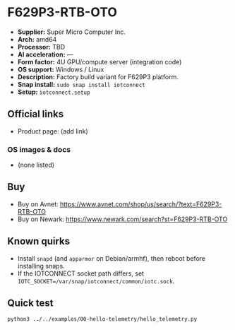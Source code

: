 # F629P3-RTB-OTO

- **Supplier:** Super Micro Computer  Inc.
- **Arch:** amd64
- **Processor:** TBD
- **AI acceleration:** —
- **Form factor:** 4U GPU/compute server (integration code)
- **OS support:** Windows / Linux
- **Description:** Factory build variant for F629P3 platform.
- **Snap install:** `sudo snap install iotconnect`
- **Setup:** `iotconnect.setup`

## Official links
- Product page: (add link)

### OS images & docs
- (none listed)

## Buy
- Buy on Avnet: https://www.avnet.com/shop/us/search/?text=F629P3-RTB-OTO
- Buy on Newark: https://www.newark.com/search?st=F629P3-RTB-OTO

## Known quirks
- Install `snapd` (and `apparmor` on Debian/armhf), then reboot before installing snaps.
- If the IOTCONNECT socket path differs, set `IOTC_SOCKET=/var/snap/iotconnect/common/iotc.sock`.

## Quick test
```bash
python3 ../../examples/00-hello-telemetry/hello_telemetry.py
```

